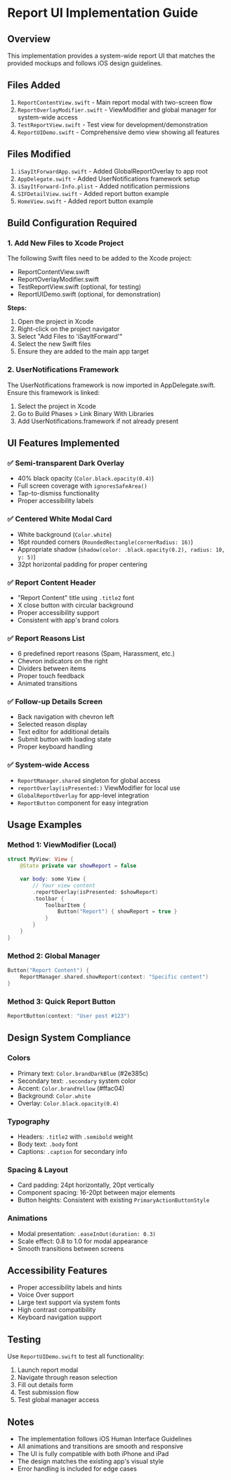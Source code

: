 # Report UI Implementation Guide

## Overview
This implementation provides a system-wide report UI that matches the provided mockups and follows iOS design guidelines.

## Files Added
1. `ReportContentView.swift` - Main report modal with two-screen flow
2. `ReportOverlayModifier.swift` - ViewModifier and global manager for system-wide access
3. `TestReportView.swift` - Test view for development/demonstration
4. `ReportUIDemo.swift` - Comprehensive demo view showing all features

## Files Modified
1. `iSayItForwardApp.swift` - Added GlobalReportOverlay to app root
2. `AppDelegate.swift` - Added UserNotifications framework setup
3. `iSayItForward-Info.plist` - Added notification permissions
4. `SIFDetailView.swift` - Added report button example
5. `HomeView.swift` - Added report button example

## Build Configuration Required

### 1. Add New Files to Xcode Project
The following Swift files need to be added to the Xcode project:
- ReportContentView.swift
- ReportOverlayModifier.swift
- TestReportView.swift (optional, for testing)
- ReportUIDemo.swift (optional, for demonstration)

**Steps:**
1. Open the project in Xcode
2. Right-click on the project navigator
3. Select "Add Files to 'iSayItForward'"
4. Select the new Swift files
5. Ensure they are added to the main app target

### 2. UserNotifications Framework
The UserNotifications framework is now imported in AppDelegate.swift. Ensure this framework is linked:
1. Select the project in Xcode
2. Go to Build Phases > Link Binary With Libraries
3. Add UserNotifications.framework if not already present

## UI Features Implemented

### ✅ Semi-transparent Dark Overlay
- 40% black opacity (`Color.black.opacity(0.4)`)
- Full screen coverage with `ignoresSafeArea()`
- Tap-to-dismiss functionality
- Proper accessibility labels

### ✅ Centered White Modal Card
- White background (`Color.white`)
- 16pt rounded corners (`RoundedRectangle(cornerRadius: 16)`)
- Appropriate shadow (`shadow(color: .black.opacity(0.2), radius: 10, y: 5)`)
- 32pt horizontal padding for proper centering

### ✅ Report Content Header
- "Report Content" title using `.title2` font
- X close button with circular background
- Proper accessibility support
- Consistent with app's brand colors

### ✅ Report Reasons List
- 6 predefined report reasons (Spam, Harassment, etc.)
- Chevron indicators on the right
- Dividers between items
- Proper touch feedback
- Animated transitions

### ✅ Follow-up Details Screen
- Back navigation with chevron left
- Selected reason display
- Text editor for additional details
- Submit button with loading state
- Proper keyboard handling

### ✅ System-wide Access
- `ReportManager.shared` singleton for global access
- `reportOverlay(isPresented:)` ViewModifier for local use
- `GlobalReportOverlay` for app-level integration
- `ReportButton` component for easy integration

## Usage Examples

### Method 1: ViewModifier (Local)
```swift
struct MyView: View {
    @State private var showReport = false
    
    var body: some View {
        // Your view content
        .reportOverlay(isPresented: $showReport)
        .toolbar {
            ToolbarItem {
                Button("Report") { showReport = true }
            }
        }
    }
}
```

### Method 2: Global Manager
```swift
Button("Report Content") {
    ReportManager.shared.showReport(context: "Specific content")
}
```

### Method 3: Quick Report Button
```swift
ReportButton(context: "User post #123")
```

## Design System Compliance

### Colors
- Primary text: `Color.brandDarkBlue` (#2e385c)
- Secondary text: `.secondary` system color
- Accent: `Color.brandYellow` (#ffac04)
- Background: `Color.white`
- Overlay: `Color.black.opacity(0.4)`

### Typography
- Headers: `.title2` with `.semibold` weight
- Body text: `.body` font
- Captions: `.caption` for secondary info

### Spacing & Layout
- Card padding: 24pt horizontally, 20pt vertically
- Component spacing: 16-20pt between major elements
- Button heights: Consistent with existing `PrimaryActionButtonStyle`

### Animations
- Modal presentation: `.easeInOut(duration: 0.3)`
- Scale effect: 0.8 to 1.0 for modal appearance
- Smooth transitions between screens

## Accessibility Features
- Proper accessibility labels and hints
- Voice Over support
- Large text support via system fonts
- High contrast compatibility
- Keyboard navigation support

## Testing
Use `ReportUIDemo.swift` to test all functionality:
1. Launch report modal
2. Navigate through reason selection
3. Fill out details form
4. Test submission flow
5. Test global manager access

## Notes
- The implementation follows iOS Human Interface Guidelines
- All animations and transitions are smooth and responsive
- The UI is fully compatible with both iPhone and iPad
- The design matches the existing app's visual style
- Error handling is included for edge cases